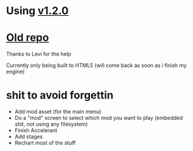 # Using [v1.2.0](https://github.com/SanicBTW/FNF-PsychEngine-0.3.2h)

# [Old repo](https://github.com/SanicBTW/FNF-PsychEngine-0.3.2-hotfix)

Thanks to Levi for the help

Currently only being built to HTML5 (will come back as soon as i finish my engine)

# shit to avoid forgettin

- Add mod asset (for the main menu)
- Do a "mod" screen to select which mod you want to play (embedded shit, not using any filesystem)
- Finish Accelerant
- Add stages
- Rechart most of the stuff
